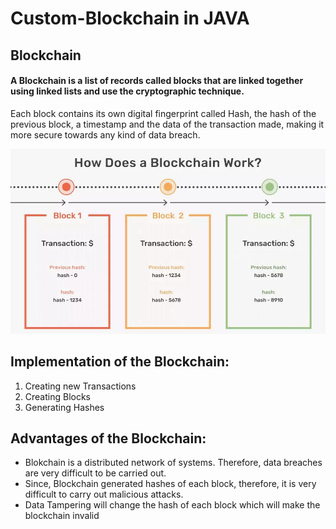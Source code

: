 # Custom-Blockchain in JAVA
## Blockchain 
#### A Blockchain is a list of records called blocks that are linked together using linked lists and use the cryptographic technique.
Each block contains its own digital fingerprint called Hash, the hash of the previous block, a timestamp and the data of the transaction made, making it more secure towards any kind of data breach.

<p align="center"><img src="https://github.com/Anushka-shukla/Custom-Blockchain/blob/master/blkchain.png" width="800"> 

## Implementation of the Blockchain: 
<ol>
<li> Creating new Transactions</li>
<li> Creating Blocks</li>
<li> Generating Hashes</li>
</ol>

## Advantages of the Blockchain:

- Blokchain is a distributed network of systems. Therefore, data breaches are very difficult to be carried out.
- Since, Blockchain generated hashes of each block, therefore, it is very difficult to carry out malicious attacks.
- Data Tampering will change the hash of each block which will make the blockchain invalid
